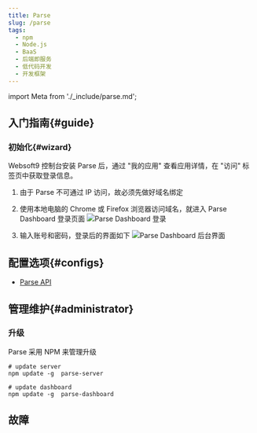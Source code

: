 ```yaml
---
title: Parse
slug: /parse
tags:
  - npm
  - Node.js
  - BaaS
  - 后端即服务
  - 低代码开发
  - 开发框架
---
```


import Meta from './_include/parse.md';

<Meta name="meta" />

## 入门指南{#guide}

### 初始化{#wizard}

Websoft9 控制台安装 Parse 后，通过 "我的应用" 查看应用详情，在 "访问" 标签页中获取登录信息。  

1. 由于 Parse 不可通过 IP 访问，故必须先做好域名绑定

2. 使用本地电脑的 Chrome 或 Firefox 浏览器访问域名，就进入 Parse Dashboard 登录页面
  ![Parse Dashboard 登录](https://libs.websoft9.com/Websoft9/DocsPicture/en/parseserver/ParseServer-loginpage-websoft9.png)

3. 输入账号和密码，登录后的界面如下
  ![Parse Dashboard 后台界面](https://libs.websoft9.com/Websoft9/DocsPicture/en/parseserver/parse-backend-websoft9.png)


## 配置选项{#configs}

- [Parse API](https://docs.parseplatform.org/parse-server/guide/#using-parse-sdks-with-parse-server)

## 管理维护{#administrator}

### 升级

Parse 采用 NPM 来管理升级

  ```
  # update server
  npm update -g  parse-server

  # update dashboard
  npm update -g  parse-dashboard
  ```

## 故障